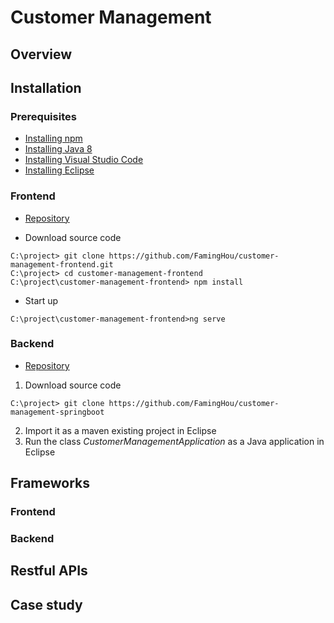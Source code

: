 # Customer Management

## Overview

## Installation

### Prerequisites

* [Installing npm](https://nodejs.org/en/)
* [Installing Java 8](https://www.oracle.com/technetwork/java/javase/downloads/jdk8-downloads-2133151.html)
* [Installing Visual Studio Code](https://code.visualstudio.com/download)
* [Installing Eclipse](https://www.eclipse.org/downloads/)

### Frontend

* [Repository](https://github.com/FamingHou/customer-management-frontend)

* Download source code
```console
C:\project> git clone https://github.com/FamingHou/customer-management-frontend.git
C:\project> cd customer-management-frontend
C:\project\customer-management-frontend> npm install
```
* Start up
```console
C:\project\customer-management-frontend>ng serve
```
### Backend

* [Repository](https://github.com/FamingHou/customer-management-springboot)

1. Download source code
```console
C:\project> git clone https://github.com/FamingHou/customer-management-springboot
```
2. Import it as a maven existing project in Eclipse
3. Run the class *CustomerManagementApplication* as a Java application in Eclipse

## Frameworks

### Frontend

### Backend

## Restful APIs

## Case study
